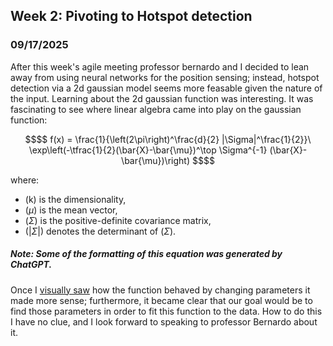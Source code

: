 ## Week 2: Pivoting to Hotspot detection

### 09/17/2025
After this week's agile meeting professor bernardo and I decided to lean away from using neural networks for the position sensing; instead, hotspot detection via a 2d gaussian model seems more feasable given the nature of the input. Learning about the 2d gaussian function was interesting. It was fascinating to see where linear algebra came into play on the gaussian function:
```math
$$
f(x) = \frac{1}{\left(2\pi\right)^\frac{d}{2} |\Sigma|^\frac{1}{2}}\ 
\exp\left(-\tfrac{1}{2}(\bar{X}-\bar{\mu})^\top \Sigma^{-1} (\bar{X}-\bar{\mu})\right) 
$$
```
where:
- (k\) is the dimensionality,
- ($\mu$) is the mean vector,
- ($\Sigma$) is the positive-definite covariance matrix,
- ($|\Sigma|$) denotes the determinant of ($\Sigma$).
##### Note: Some of the formatting of this equation was generated by ChatGPT.

Once I [visually saw](https://www.youtube.com/watch?v=UVvuwv-ne1I) how the function behaved by changing parameters it made more sense; furthermore, it became clear that our goal would be to find those parameters in order to fit this function to the data. How to do this I have no clue, and I look forward to speaking to professor Bernardo about it.
